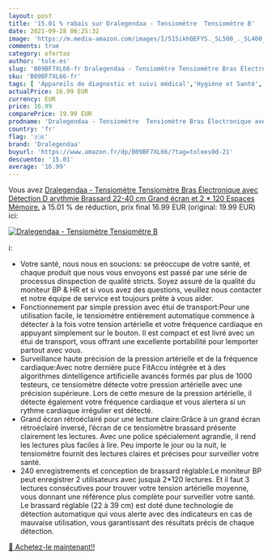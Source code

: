 ```yaml
---
layout: post
title: '15.01 % rabais sur Dralegendaa - Tensiomètre  Tensiomètre B'
date: 2021-09-28 06:25:32
image: 'https://m.media-amazon.com/images/I/515ikhQEFYS._SL500_._SL400_.jpg'
comments: true
category: ofertas
author: 'tole.es'
slug: 'B09BF7XL66-fr Dralegendaa - Tensiomètre Tensiomètre Bras Électronique...'
sku: 'B09BF7XL66-fr'
tags: [ 'Appareils de diagnostic et suivi médical','Hygiène et Santé','Matériel et fournitures médicales','Tensiomètres','dralegendaa', ]
actualPrice: 16.99 EUR
currency: EUR
price: 16.99
comparePrice: 19.99 EUR
prodname: 'Dralegendaa - Tensiomètre  Tensiomètre Bras Électronique avec Détection D arythmie  Brassard  22-40 cm   Grand écran et 2 * 120 Espaces Mémoire.'
country: 'fr'
flag: '🇫🇷'
brand: 'Dralegendaa'
buyurl: 'https://www.amazon.fr/dp/B09BF7XL66/?tag=tolees0d-21'
descuento: '15.01'
average: '16.99'
---
```


Vous avez [Dralegendaa - Tensiomètre  Tensiomètre Bras Électronique avec Détection D arythmie  Brassard  22-40 cm   Grand écran et 2 * 120 Espaces Mémoire.](https://www.amazon.fr/dp/B09BF7XL66/?tag=tolees0d-21)  à  15.01 % de réduction, prix final  16.99 EUR (original: 19.99 EUR) ici:

[![Dralegendaa - Tensiomètre  Tensiomètre B](https://m.media-amazon.com/images/I/515ikhQEFYS._SL500_._SL400_.jpg)](https://www.amazon.fr/dp/B09BF7XL66/?tag=tolees0d-21)

ℹ️:

- Votre santé, nous nous en soucions: se préoccupe de votre santé, et chaque produit que nous vous envoyons est passé par une série de processus dinspection de qualité stricts. Soyez assuré de la qualité du moniteur BP & HR et si vous avez des questions, veuillez nous contacter et notre équipe de service est toujours prête à vous aider.
- Fonctionnement par simple pression avec étui de transport:Pour une utilisation facile, le tensiomètre entièrement automatique commence à détecter à la fois votre tension artérielle et votre fréquence cardiaque en appuyant simplement sur le bouton. Il est compact et est livré avec un étui de transport, vous offrant une excellente portabilité pour lemporter partout avec vous.
- Surveillance haute précision de la pression artérielle et de la fréquence cardiaque:Avec notre dernière puce FitAccu intégrée et à des algorithmes dintelligence artificielle avancés formés par plus de 1000 testeurs, ce tensiomètre détecte votre pression artérielle avec une précision supérieure. Lors de cette mesure de la pression artérielle, il détecte également votre fréquence cardiaque et vous alertera si un rythme cardiaque irrégulier est détecté.
- Grand écran rétroéclairé pour une lecture claire:Grâce à un grand écran rétroéclairé inversé, l’écran de ce tensiomètre brassard présente clairement les lectures. Avec une police spécialement agrandie, il rend les lectures plus faciles à lire. Peu importe le jour ou la nuit, le tensiomètre fournit des lectures claires et précises pour surveiller votre santé.
- 240 enregistrements et conception de brassard réglable:Le moniteur BP peut enregistrer 2 utilisateurs avec jusquà 2*120 lectures. Et il faut 3 lectures consécutives pour trouver votre tension artérielle moyenne, vous donnant une référence plus complète pour surveiller votre santé. Le brassard réglable (22 à 39 cm) est doté dune technologie de détection automatique qui vous alerte avec des indicateurs en cas de mauvaise utilisation, vous garantissant des résultats précis de chaque détection.

[🛒 Achetez-le maintenant!!](https://www.amazon.fr/dp/B09BF7XL66/?tag=tolees0d-21)
